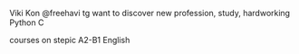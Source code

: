 Viki Kon
@freehavi tg
want to discover new profession, study, hardworking
Python C


courses on stepic
A2-B1 English
